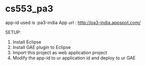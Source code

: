 cs553_pa3
=========
app-id used is :pa3-india
App url : http://pa3-india.appspot.com/

SETUP:

1. Install Eclipse
2. Install GAE plugin to Eclipse
3. Import this project as web application project
4. Modify the app-id to ur application id and deploy to ur GAE
